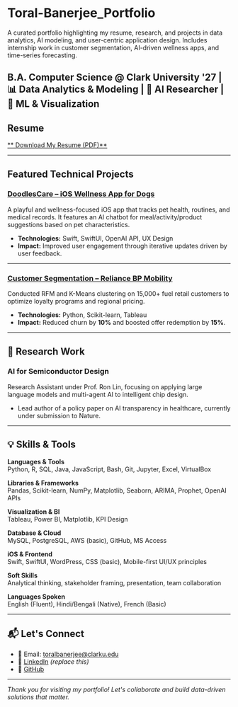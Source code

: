 # Toral-Banerjee_Portfolio
A curated portfolio highlighting my resume, research, and projects in data analytics, AI modeling, and user-centric application design. Includes internship work in customer segmentation, AI-driven wellness apps, and time-series forecasting.


 B.A. Computer Science @ Clark University '27 | 📊 Data Analytics & Modeling | 🤖 AI Researcher | 🧠 ML & Visualization 
---

##  Resume

[** Download My Resume (PDF)**](./ToralBanerjee_Resume.pdf)

---

##  Featured Technical Projects

###  [DoodlesCare – iOS Wellness App for Dogs](https://github.com/Tors428/DoodlesCare-iOS.git)
A playful and wellness-focused iOS app that tracks pet health, routines, and medical records. It features an AI chatbot for meal/activity/product suggestions based on pet characteristics.
- **Technologies:** Swift, SwiftUI, OpenAI API, UX Design
- **Impact:** Improved user engagement through iterative updates driven by user feedback.


---

###  [Customer Segmentation – Reliance BP Mobility](https://github.com/Tors428/Customer-Segmentation.git)
Conducted RFM and K-Means clustering on 15,000+ fuel retail customers to optimize loyalty programs and regional pricing.
- **Technologies:** Python, Scikit-learn, Tableau
- **Impact:** Reduced churn by **10%** and boosted offer redemption by **15%**.

---

## 🧠 Research Work

###  AI for Semiconductor Design
Research Assistant under Prof. Ron Lin, focusing on applying large language models and multi-agent AI to intelligent chip design.

- Lead author of a policy paper on AI transparency in healthcare, currently under submission to Nature.
---

## 💡 Skills & Tools

**Languages & Tools**  
Python, R, SQL, Java, JavaScript, Bash, Git, Jupyter, Excel, VirtualBox

**Libraries & Frameworks**  
Pandas, Scikit-learn, NumPy, Matplotlib, Seaborn, ARIMA, Prophet, OpenAI APIs

**Visualization & BI**  
Tableau, Power BI, Matplotlib, KPI Design

**Database & Cloud**  
MySQL, PostgreSQL, AWS (basic), GitHub, MS Access

**iOS & Frontend**  
Swift, SwiftUI, WordPress, CSS (basic), Mobile-first UI/UX principles

**Soft Skills**  
Analytical thinking, stakeholder framing, presentation, team collaboration

**Languages Spoken**  
English (Fluent), Hindi/Bengali (Native), French (Basic)

---

## 📬 Let's Connect

- 📧 Email: toralbanerjee@clarku.edu  
- 💼 [LinkedIn](https://www.linkedin.com/in/your-link) *(replace this)*  
- 🐙 [GitHub](https://github.com/toralbanerjee)

---

*Thank you for visiting my portfolio! Let's collaborate and build data-driven solutions that matter.*
